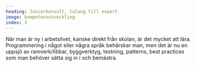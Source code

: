 ```yaml
---
heading: Juniorkonsult, talang till expert
image: kompetensutveckling
index: 3
---
```


När man är ny i arbetslivet, kanske direkt från skolan, är det mycket att lära. Programmering i något eller några språk behärskar man, men det är nu en uppsjö av ramverk/libbar, byggverktyg, testning, patterns, best practices som man behöver sätta sig in i och bemästra.
